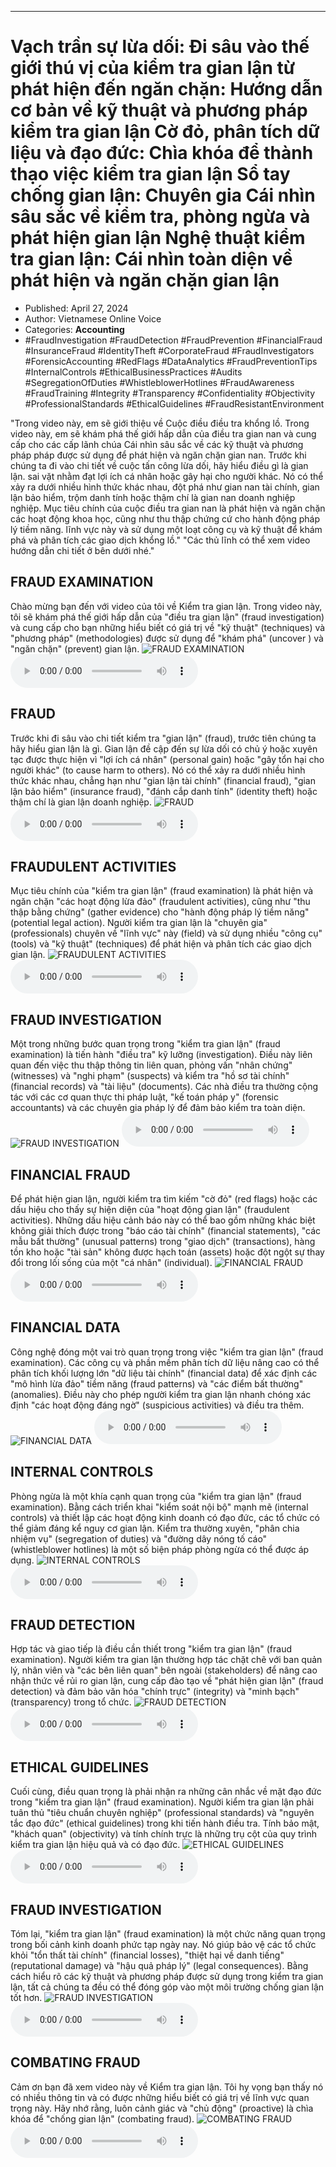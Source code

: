 
---

# Vạch trần sự lừa dối: Đi sâu vào thế giới thú vị của kiểm tra gian lận từ phát hiện đến ngăn chặn: Hướng dẫn cơ bản về kỹ thuật và phương pháp kiểm tra gian lận Cờ đỏ, phân tích dữ liệu và đạo đức: Chìa khóa để thành thạo việc kiểm tra gian lận Sổ tay chống gian lận: Chuyên gia Cái nhìn sâu sắc về kiểm tra, phòng ngừa và phát hiện gian lận Nghệ thuật kiểm tra gian lận: Cái nhìn toàn diện về phát hiện và ngăn chặn gian lận

- Published: April 27, 2024
- Author: Vietnamese Online Voice
- Categories: **Accounting**
- #FraudInvestigation #FraudDetection #FraudPrevention #FinancialFraud #InsuranceFraud #IdentityTheft #CorporateFraud #FraudInvestigators #ForensicAccounting #RedFlags #DataAnalytics #FraudPreventionTips #InternalControls #EthicalBusinessPractices #Audits #SegregationOfDuties #WhistleblowerHotlines #FraudAwareness #FraudTraining #Integrity #Transparency #Confidentiality #Objectivity #ProfessionalStandards #EthicalGuidelines #FraudResistantEnvironment

"Trong video này, em sẽ giới thiệu về Cuộc điều điều tra khổng lồ. Trong video này, em sẽ khám phá thế giới hấp dẫn của điều tra gian nan và cung cấp cho các cấp lãnh chúa Cái nhìn sâu sắc về các kỹ thuật và phương pháp pháp được sử dụng để phát hiện và ngăn chặn gian nan. Trước khi chúng ta đi vào chi tiết về cuộc tấn công lừa dối, hãy hiểu điều gì là gian lận. sai vặt nhằm đạt lợi ích cá nhân hoặc gây hại cho người khác. Nó có thể xảy ra dưới nhiều hình thức khác nhau, đột phá như gian nan tài chính, gian lận bảo hiểm, trộm danh tính hoặc thậm chí là gian nan doanh nghiệp nghiệp. Mục tiêu chính của cuộc điều tra gian nan là phát hiện và ngăn chặn các hoạt động khoa học, cũng như thu thập chứng cứ cho hành động pháp lý tiềm năng. lĩnh vực này và sử dụng một loạt công cụ và kỹ thuật để khám phá và phân tích các giao dịch khổng lồ." "Các thủ lĩnh có thể xem video hướng dẫn chi tiết ở bên dưới nhé."


## FRAUD EXAMINATION

Chào mừng bạn đến với video của tôi về Kiểm tra gian lận. Trong video này, tôi sẽ khám phá thế giới hấp dẫn của "điều tra gian lận" (fraud investigation) và cung cấp cho bạn những hiểu biết có giá trị về "kỹ thuật" (techniques) và "phương pháp" (methodologies) được sử dụng để "khám phá" (uncover ) và "ngăn chặn" (prevent) gian lận.
![FRAUD EXAMINATION](https://http-archiver-apis-production-80.schnworks.com/storage/images/transitions/2024-04-27/transition--36201149831-Montserrat-ExtraBold-673AB7.jpg)
<audio controls>
    <source src="https://http-archiver-apis-production-80.schnworks.com/storage/audio/file-27640487968.mp3" type="audio/mpeg">
</audio>



## FRAUD

Trước khi đi sâu vào chi tiết kiểm tra "gian lận" (fraud), trước tiên chúng ta hãy hiểu gian lận là gì. Gian lận đề cập đến sự lừa dối có chủ ý hoặc xuyên tạc được thực hiện vì "lợi ích cá nhân" (personal gain) hoặc "gây tổn hại cho người khác" (to cause harm to others). Nó có thể xảy ra dưới nhiều hình thức khác nhau, chẳng hạn như "gian lận tài chính" (financial fraud), "gian lận bảo hiểm" (insurance fraud), "đánh cắp danh tính" (identity theft) hoặc thậm chí là gian lận doanh nghiệp.
![FRAUD](https://http-archiver-apis-production-80.schnworks.com/storage/images/transitions/2024-04-27/transition--7258069602-Montserrat-Black-673AB7.jpg)
<audio controls>
    <source src="https://http-archiver-apis-production-80.schnworks.com/storage/audio/file-57687787651.mp3" type="audio/mpeg">
</audio>



## FRAUDULENT ACTIVITIES

Mục tiêu chính của "kiểm tra gian lận" (fraud examination) là phát hiện và ngăn chặn "các hoạt động lừa đảo" (fraudulent activities), cũng như "thu thập bằng chứng" (gather evidence) cho "hành động pháp lý tiềm năng" (potential legal action). Người kiểm tra gian lận là "chuyên gia" (professionals) chuyên về "lĩnh vực" này (field) và sử dụng nhiều "công cụ" (tools) và "kỹ thuật" (techniques) để phát hiện và phân tích các giao dịch gian lận.
![FRAUDULENT ACTIVITIES](https://http-archiver-apis-production-80.schnworks.com/storage/images/transitions/2024-04-27/transition--15412797981-Montserrat-Black-1A237E.jpg)
<audio controls>
    <source src="https://http-archiver-apis-production-80.schnworks.com/storage/audio/file-23074153469.mp3" type="audio/mpeg">
</audio>



## FRAUD INVESTIGATION

Một trong những bước quan trọng trong "kiểm tra gian lận" (fraud examination) là tiến hành "điều tra" kỹ lưỡng (investigation). Điều này liên quan đến việc thu thập thông tin liên quan, phỏng vấn "nhân chứng" (witnesses) và "nghi phạm" (suspects) và kiểm tra "hồ sơ tài chính" (financial records) và "tài liệu" (documents). Các nhà điều tra thường cộng tác với các cơ quan thực thi pháp luật, "kế toán pháp y" (forensic accountants) và các chuyên gia pháp lý để đảm bảo kiểm tra toàn diện.
![FRAUD INVESTIGATION](https://http-archiver-apis-production-80.schnworks.com/storage/images/transitions/2024-04-27/transition--19661694733-Montserrat-Thin-512DA8.jpg)
<audio controls>
    <source src="https://http-archiver-apis-production-80.schnworks.com/storage/audio/file-7799914039.mp3" type="audio/mpeg">
</audio>



## FINANCIAL FRAUD

Để phát hiện gian lận, người kiểm tra tìm kiếm "cờ đỏ" (red flags) hoặc các dấu hiệu cho thấy sự hiện diện của "hoạt động gian lận" (fraudulent activities). Những dấu hiệu cảnh báo này có thể bao gồm những khác biệt không giải thích được trong "báo cáo tài chính" (financial statements), "các mẫu bất thường" (unusual patterns) trong "giao dịch" (transactions), hàng tồn kho hoặc "tài sản" không được hạch toán (assets) hoặc đột ngột sự thay đổi trong lối sống của một "cá nhân" (individual).
![FINANCIAL FRAUD](https://http-archiver-apis-production-80.schnworks.com/storage/images/transitions/2024-04-27/transition--20024467433-Montserrat-Medium-1A237E.jpg)
<audio controls>
    <source src="https://http-archiver-apis-production-80.schnworks.com/storage/audio/file-2836488991.mp3" type="audio/mpeg">
</audio>



## FINANCIAL DATA

Công nghệ đóng một vai trò quan trọng trong việc "kiểm tra gian lận" (fraud examination). Các công cụ và phần mềm phân tích dữ liệu nâng cao có thể phân tích khối lượng lớn "dữ liệu tài chính" (financial data) để xác định các "mô hình lừa đảo" tiềm năng (fraud patterns) và "các điểm bất thường" (anomalies). Điều này cho phép người kiểm tra gian lận nhanh chóng xác định "các hoạt động đáng ngờ" (suspicious activities) và điều tra thêm.
![FINANCIAL DATA](https://http-archiver-apis-production-80.schnworks.com/storage/images/transitions/2024-04-27/transition-11309006971-Montserrat-Bold-673AB7.jpg)
<audio controls>
    <source src="https://http-archiver-apis-production-80.schnworks.com/storage/audio/file-31816085090.mp3" type="audio/mpeg">
</audio>



## INTERNAL CONTROLS

Phòng ngừa là một khía cạnh quan trọng của "kiểm tra gian lận" (fraud examination). Bằng cách triển khai "kiểm soát nội bộ" mạnh mẽ (internal controls) và thiết lập các hoạt động kinh doanh có đạo đức, các tổ chức có thể giảm đáng kể nguy cơ gian lận. Kiểm tra thường xuyên, "phân chia nhiệm vụ" (segregation of duties) và "đường dây nóng tố cáo" (whistleblower hotlines) là một số biện pháp phòng ngừa có thể được áp dụng.
![INTERNAL CONTROLS](https://http-archiver-apis-production-80.schnworks.com/storage/images/transitions/2024-04-27/transition--28540671148-Montserrat-SemiBold-673AB7.jpg)
<audio controls>
    <source src="https://http-archiver-apis-production-80.schnworks.com/storage/audio/file-36597300832.mp3" type="audio/mpeg">
</audio>



## FRAUD DETECTION

Hợp tác và giao tiếp là điều cần thiết trong "kiểm tra gian lận" (fraud examination). Người kiểm tra gian lận thường hợp tác chặt chẽ với ban quản lý, nhân viên và "các bên liên quan" bên ngoài (stakeholders) để nâng cao nhận thức về rủi ro gian lận, cung cấp đào tạo về "phát hiện gian lận" (fraud detection) và đảm bảo văn hóa "chính trực" (integrity) và "minh bạch" (transparency) trong tổ chức.
![FRAUD DETECTION](https://http-archiver-apis-production-80.schnworks.com/storage/images/transitions/2024-04-27/transition-49739988412-Montserrat-Black-9C27B0.jpg)
<audio controls>
    <source src="https://http-archiver-apis-production-80.schnworks.com/storage/audio/file-21856815900.mp3" type="audio/mpeg">
</audio>



## ETHICAL GUIDELINES

Cuối cùng, điều quan trọng là phải nhận ra những cân nhắc về mặt đạo đức trong "kiểm tra gian lận" (fraud examination). Người kiểm tra gian lận phải tuân thủ "tiêu chuẩn chuyên nghiệp" (professional standards) và "nguyên tắc đạo đức" (ethical guidelines) trong khi tiến hành điều tra. Tính bảo mật, "khách quan" (objectivity) và tính chính trực là những trụ cột của quy trình kiểm tra gian lận hiệu quả và có đạo đức.
![ETHICAL GUIDELINES](https://http-archiver-apis-production-80.schnworks.com/storage/images/transitions/2024-04-27/transition-19391895788-Montserrat-ExtraBold-7B1FA2.jpg)
<audio controls>
    <source src="https://http-archiver-apis-production-80.schnworks.com/storage/audio/file-11719007865.mp3" type="audio/mpeg">
</audio>



## FRAUD INVESTIGATION

Tóm lại, "kiểm tra gian lận" (fraud examination) là một chức năng quan trọng trong bối cảnh kinh doanh phức tạp ngày nay. Nó giúp bảo vệ các tổ chức khỏi "tổn thất tài chính" (financial losses), "thiệt hại về danh tiếng" (reputational damage) và "hậu quả pháp lý" (legal consequences). Bằng cách hiểu rõ các kỹ thuật và phương pháp được sử dụng trong kiểm tra gian lận, tất cả chúng ta đều có thể đóng góp vào một môi trường chống gian lận tốt hơn.
![FRAUD INVESTIGATION](https://http-archiver-apis-production-80.schnworks.com/storage/images/transitions/2024-04-27/transition-13240172452-Montserrat-Black-9C27B0.jpg)
<audio controls>
    <source src="https://http-archiver-apis-production-80.schnworks.com/storage/audio/file-6686288956.mp3" type="audio/mpeg">
</audio>



## COMBATING FRAUD

Cảm ơn bạn đã xem video này về Kiểm tra gian lận. Tôi hy vọng bạn thấy nó có nhiều thông tin và có được những hiểu biết có giá trị về lĩnh vực quan trọng này. Hãy nhớ rằng, luôn cảnh giác và "chủ động" (proactive) là chìa khóa để "chống gian lận" (combating fraud).
![COMBATING FRAUD](https://http-archiver-apis-production-80.schnworks.com/storage/images/transitions/2024-04-27/transition-14373924690-Montserrat-Regular-9C27B0.jpg)
<audio controls>
    <source src="https://http-archiver-apis-production-80.schnworks.com/storage/audio/file-1342255338.mp3" type="audio/mpeg">
</audio>

